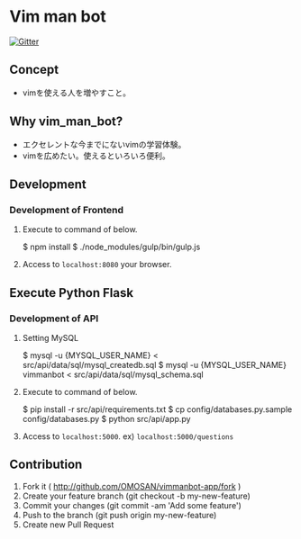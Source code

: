 # Vim man bot

[![Gitter](https://badges.gitter.im/Join%20Chat.svg)](https://gitter.im/OMOSAN/vimmanbot-app?utm_source=badge&utm_medium=badge&utm_campaign=pr-badge&utm_content=badge)


## Concept

- vimを使える人を増やすこと。


## Why vim_man_bot?

- エクセレントな今までにないvimの学習体験。
- vimを広めたい。使えるといろいろ便利。


## Development

### Development of Frontend

1) Execute to command of below.

    $ npm install
    $ ./node_modules/gulp/bin/gulp.js

2) Access to `localhost:8080` your browser.


## Execute Python Flask

### Development of API

1) Setting MySQL

    $ mysql -u {MYSQL_USER_NAME} < src/api/data/sql/mysql_createdb.sql
    $ mysql -u {MYSQL_USER_NAME} vimmanbot < src/api/data/sql/mysql_schema.sql

2) Execute to command of below.

    $ pip install -r src/api/requirements.txt
    $ cp config/databases.py.sample config/databases.py
    $ python src/api/app.py

3) Access to `localhost:5000`. ex) `localhost:5000/questions`


## Contribution

1. Fork it ( http://github.com/OMOSAN/vimmanbot-app/fork )
2. Create your feature branch (git checkout -b my-new-feature)
3. Commit your changes (git commit -am 'Add some feature')
4. Push to the branch (git push origin my-new-feature)
5. Create new Pull Request

